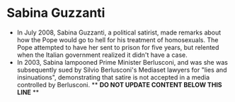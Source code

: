 Sabina Guzzanti
===============

* In July 2008, Sabina Guzzanti, a political satirist, made remarks about how the Pope would go to hell for his treatment of homosexuals. The Pope attempted to have her sent to prison for five years, but relented when the Italian government realized it didn't have a case.
* In 2003, Sabina lampooned Prime Minister Berlusconi, and was she was subsequently sued by Silvio Berlusconi's Mediaset lawyers for "lies and insinuations", demonstrating that satire is not accepted in a media controlled by Berlusconi.
** **DO NOT UPDATE CONTENT BELOW THIS LINE** **

